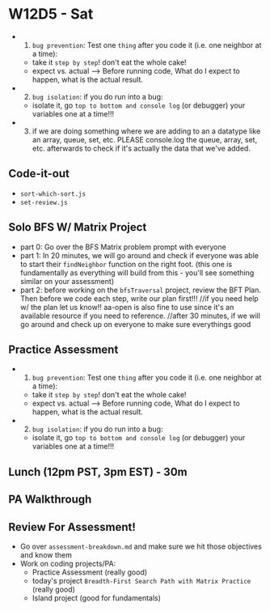 # W12D5 - Sat
- 1) `bug prevention`: Test one `thing` after you code it (i.e. one neighbor at a time): 
    - take it `step by step`! don't eat the whole cake! 
    - expect vs. actual --> Before running code, What do I expect to happen, what is the actual result.
- 2) `bug isolation`: if you do run into a bug: 
    - isolate it, go `top to bottom and console log` (or debugger) your variables one at a time!!!

- 3) if we are doing something where we are adding to an a datatype like an array, queue, set, etc. PLEASE console.log the queue, array, set, etc. afterwards to check if it's actually the data that we've added.

## Code-it-out
- `sort-which-sort.js`
- `set-review.js`


## Solo BFS W/ Matrix Project
- part 0: Go over the BFS Matrix problem prompt with everyone
- part 1: In 20 minutes, we will go around and check if everyone was able to start  their `findNeighbor` function on the right foot. (this one is fundamentally as everything will build from this - you'll see something similar on your assessment)
- part 2: before working on the `bfsTraversal` project, review the BFT Plan. Then before we code each step, write our plan first!!!
	//if you need help w/ the plan let us know!! aa-open is also fine to use since it's an available resource if you need to reference.
	//after 30 minutes, if we will go around and check up on everyone to make sure everythings good


## Practice Assessment
- 1) `bug prevention`: Test one `thing` after you code it (i.e. one neighbor at a time): 
    - take it `step by step`! don't eat the whole cake! 
    - expect vs. actual --> Before running code, What do I expect to happen, what is the actual result.
- 2) `bug isolation`: if you do run into a bug: 
    - isolate it, go `top to bottom and console log` (or debugger) your variables one at a time!!!


## Lunch (12pm PST, 3pm EST) - 30m

## PA Walkthrough

## Review For Assessment!
- Go over `assessment-breakdown.md` and make sure we hit those objectives and know them
- Work on coding projects/PA:
  - Practice Assessment (really good)
  - today's project `Breadth-First Search Path with Matrix Practice` (really good)
  - Island project (good for fundamentals)

